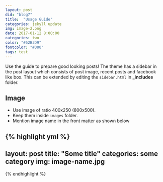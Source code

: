 ```yaml
---
layout: post
did: "blog7"
title:  "Usage Guide"
categories: jekyll update
img: image-2.png
date: 2017-01-12 8:00:00
categories: two
color: "#52B3D9"
fontcolor: "#000"
tags: test
---
```


Use the guide to prepare good looking posts! The theme has a sidebar in the post layout which consists of post image, recent posts and facebook like box. This can be extended by editing the ``sidebar.html`` in **_includes** folder.

## Image

- Use image of ratio 400x250 (800x500). 
- Keep them inside ``images`` folder.
- Mention image name in the front matter as shown below

{% highlight yml %}
---
layout: post
title:  "Some title"
categories: some category
img: image-name.jpg
---
{% endhighlight %}